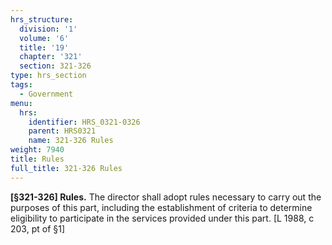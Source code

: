 ```yaml
---
hrs_structure:
  division: '1'
  volume: '6'
  title: '19'
  chapter: '321'
  section: 321-326
type: hrs_section
tags:
  - Government
menu:
  hrs:
    identifier: HRS_0321-0326
    parent: HRS0321
    name: 321-326 Rules
weight: 7940
title: Rules
full_title: 321-326 Rules
---
```

**[§321-326] Rules.** The director shall adopt rules necessary to carry out the purposes of this part, including the establishment of criteria to determine eligibility to participate in the services provided under this part. [L 1988, c 203, pt of §1]